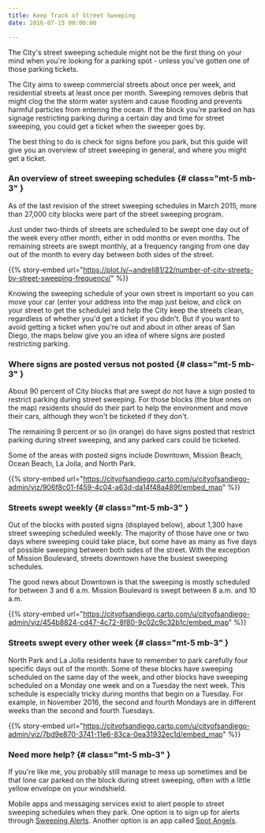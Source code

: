 ```yaml
---
title: Keep Track of Street Sweeping
date: 2016-07-15 00:00:00

---
```


The City's street sweeping schedule might not be the first thing on your mind when you're looking for a parking spot - unless you've gotten one of those parking tickets.

<!--more-->

The City aims to sweep commercial streets about once per week, and residential streets at least once per month. Sweeping removes debris that might clog the the storm water system and cause flooding and prevents harmful particles from entering the ocean. If the block you're parked on has signage restricting parking during a certain day and time for street sweeping, you could get a ticket when the sweeper goes by.

The best thing to do is check for signs before you park, but this guide will give you an overview of street sweeping in general, and where you might get a ticket.

### An overview of street sweeping schedules {# class="mt-5 mb-3" }

As of the last revision of the street sweeping schedules in March 2015, more than 27,000 city blocks were part of the street sweeping program.

Just under two-thirds of streets are scheduled to be swept one day out of the week every other month, either in odd months or even months. The remaining streets are swept monthly, at a frequency ranging from one day out of the month to every day between both sides of the street.

{{% story-embed url="https://plot.ly/~andrell81/22/number-of-city-streets-by-street-sweeping-frequency/" %}}

Knowing the sweeping schedule of your own street is important so you can move your car (enter your address into the map just below, and click on your street to get the schedule) and help the City keep the streets clean, regardless of whether you'd get a ticket if you didn't. But if you want to avoid getting a ticket when you're out and about in other areas of San Diego, the maps below give you an idea of where signs are posted restricting parking.

### Where signs are posted versus not posted {# class="mt-5 mb-3" }

About 90 percent of City blocks that are swept do not have a sign posted to restrict parking during street sweeping. For those blocks (the blue ones on the map) residents should do their part to help the environment and move their cars, although they won't be ticketed if they don't.

The remaining 9 percent or so (in orange) do have signs posted that restrict parking during street sweeping, and any parked cars could be ticketed.

Some of the areas with posted signs include Downtown, Mission Beach, Ocean Beach, La Jolla, and North Park.

{{% story-embed url="https://cityofsandiego.carto.com/u/cityofsandiego-admin/viz/906f8c01-f459-4c04-a63d-da14f48a489f/embed_map" %}}

### Streets swept weekly {# class="mt-5 mb-3" }

Out of the blocks with posted signs (displayed below), about 1,300 have street sweeping scheduled weekly. The majority of those have one or two days where sweeping could take place, but some have as many as five days of possible sweeping between both sides of the street. With the exception of Mission Boulevard, streets downtown have the busiest sweeping schedules.

The good news about Downtown is that the sweeping is mostly scheduled for between 3 and 6 a.m. Mission Boulevard is swept between 8 a.m. and 10 a.m.

{{% story-embed url="https://cityofsandiego.carto.com/u/cityofsandiego-admin/viz/454b8824-cd47-4c72-8f80-9c02c9c32b1c/embed_map" %}}


### Streets swept every other week {# class="mt-5 mb-3" }

North Park and La Jolla residents have to remember to park carefully four specific days out of the month. Some of these blocks have sweeping scheduled on the same day of the week, and other blocks have sweeping scheduled on a Monday one week and on a Tuesday the next week. This schedule is especially tricky during months that begin on a Tuesday. For example, in November 2016, the second and fourth Mondays are in different weeks than the second and fourth Tuesdays.

{{% story-embed url="https://cityofsandiego.carto.com/u/cityofsandiego-admin/viz/7bd9e870-3741-11e6-83ca-0ea31932ec1d/embed_map" %}}



### Need more help? {# class="mt-5 mb-3" }

If you're like me, you probably still manage to mess up sometimes and be that lone car parked on the block during street sweeping, often with a little yellow envelope on your windshield.

Mobile apps and messaging services exist to alert people to street sweeping schedules when they park. One option is to sign up for alerts through [Sweeping Alerts](http://sweepingalerts.com/). Another option is an app called [Spot Angels](http://www.spotangels.com/).
